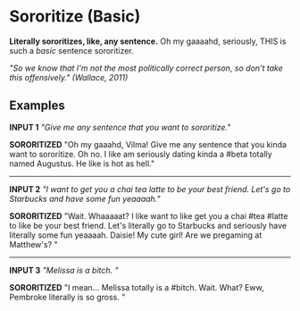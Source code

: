 Sororitize (Basic)
=============

**Literally sororitizes, like, any sentence.** Oh my gaaaahd, seriously, THIS is such a _basic_ sentence sororitizer.

_"So we know that I'm not the most politically correct person, so don't take this offensively." (Wallace, 2011)_

## Examples

**INPUT 1** _"Give me any sentence that you want to sororitize."_

**SORORITIZED** "Oh my gaaahd, Vilma! Give me any sentence that you kinda want to sororitize. Oh no. I like am seriously dating kinda a #beta totally named Augustus. He like is hot as hell." 


--------------

**INPUT 2** _"I want to get you a chai tea latte to be your best friend. Let's go to Starbucks and have some fun yeaaaah."_

**SORORITIZED** "Wait. Whaaaaat? I like want to like get you a chai #tea #latte to like be your best friend. Let's literally go to Starbucks and seriously have literally some fun yeaaaah. Daisie! My cute girl! Are we pregaming at Matthew's? "

--------------




**INPUT 3** _"Melissa is a bitch.  "_

**SORORITIZED** "I mean... Melissa totally is a #bitch. Wait. What? Eww, Pembroke literally is so gross. "
